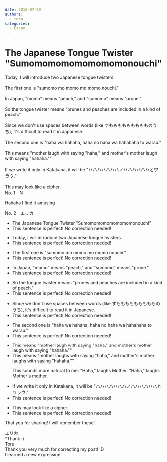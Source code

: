 ```yaml
---
date: 2015-07-29
authors:
  - toru
categories:
  - Essay
---
```


<h1 id="subject_show">The Japanese Tongue Twister "Sumomomomomomomomonouchi"</h1>
<div class="date" hidden>Jul 29, 2015 11:09</div>
<div id="post"><div id="body_show_ori">
Today, I will introduce two Japanese tongue twisters.<br/><br/>The first one is "sumomo mo momo mo momo nouchi."<br/><br/>In Japan, "momo" means "peach," and "sumomo" means "prune."<br/><br/>So the tongue twister means "prunes and peaches are included in a kind of peach."<br/><br/>Since we don't use spaces between words (like すももももももももものうち), it's difficult to read it in Japanese.<br/><br/>The second one is "haha wa hahaha, haha no haha wa hahahaha to warau."<br/><br/>This means "mother laugh with saying "haha," and mother's mother laugh with saying "hahaha.""<br/><br/>If we write it only in Katakana, it will be "ハハハハハハハノハハハハハハとワラウ."<br/><br/>This may look like a cipher.
</div></div>

<!-- more -->

<div id="block"><div class="first_name"> No. 1　<span class="just_name">N</span></div><div id="block2">
<p class="comment_small">
 Hahaha I find it amusing
</p>

</div></div>
<div id="block"><div class="first_name"> No. 2　<span class="just_name">エリカ</span></div><div id="block2">
<ul class="correction_field">
<li class="incorrect">The Japanese Tongue Twister "Sumomomomomomomomonouchi"</li>
<li class="corrected perfect">This sentence is perfect! No correction needed!</li>
</ul>
<ul class="correction_field">
<li class="incorrect">Today, I will introduce two Japanese tongue twisters.</li>
<li class="corrected perfect">This sentence is perfect! No correction needed!</li>
</ul>
<ul class="correction_field">
<li class="incorrect">The first one is "sumomo mo momo mo momo nouchi."</li>
<li class="corrected perfect">This sentence is perfect! No correction needed!</li>
</ul>
<ul class="correction_field">
<li class="incorrect">In Japan, "momo" means "peach," and "sumomo" means "prune."</li>
<li class="corrected perfect">This sentence is perfect! No correction needed!</li>
</ul>
<ul class="correction_field">
<li class="incorrect">So the tongue twister means "prunes and peaches are included in a kind of peach."</li>
<li class="corrected perfect">This sentence is perfect! No correction needed!</li>
</ul>
<ul class="correction_field">
<li class="incorrect">Since we don't use spaces between words (like すももももももももものうち), it's difficult to read it in Japanese.</li>
<li class="corrected perfect">This sentence is perfect! No correction needed!</li>
</ul>
<ul class="correction_field">
<li class="incorrect">The second one is "haha wa hahaha, haha no haha wa hahahaha to warau."</li>
<li class="corrected perfect">This sentence is perfect! No correction needed!</li>
</ul>
<ul class="correction_field">
<li class="incorrect">This means "mother laugh with saying "haha," and mother's mother laugh with saying "hahaha.""</li>
<li class="corrected correct">
This means "mother laugh<span class="f_red">s</span> with saying "haha," and mother's mother laugh<span class="f_red">s</span> with saying "hahaha.""
<p class="correction_comment">This sounds more natural to me: "Haha," laughs Mother. "Haha," laughs Mother's mother.</p>
</li>
</ul>
<ul class="correction_field">
<li class="incorrect">If we write it only in Katakana, it will be "ハハハハハハハノハハハハハハとワラウ."</li>
<li class="corrected perfect">This sentence is perfect! No correction needed!</li>
</ul>
<ul class="correction_field">
<li class="incorrect">This may look like a cipher.</li>
<li class="corrected perfect">This sentence is perfect! No correction needed!</li>
</ul>
<p class="comment_small">
 That you for sharing! I will remember these!
</p>

</div><div class="name"><span class="just_name">エリカ</span><br>
*Thank :)
</div>
<div class="name"><span class="just_name">Toru</span><br>
Thank you very much for correcting my post! :D<br/>I learned a new expression!
</div>
</div>
